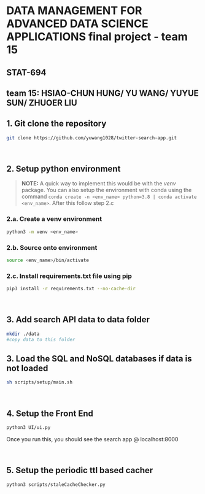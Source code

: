 # DATA MANAGEMENT FOR ADVANCED DATA SCIENCE APPLICATIONS final project - team 15

## STAT-694
## team 15: HSIAO-CHUN HUNG/ YU WANG/ YUYUE SUN/ ZHUOER LIU
## 1. Git clone the repository

```bash
git clone https://github.com/yuwang1028/twitter-search-app.git
```

<br/>

## 2. Setup python environment

> **NOTE:** A quick way to implement this would be with the *venv* package. You can also setup the environment with conda using the command ```conda create -n <env_name> python=3.8 | conda activate <env_name>```. After this follow step 2.c 

### 2.a. Create a venv environment

```bash
python3 -m venv <env_name>
```

### 2.b. Source onto environment

```bash
source <env_name>/bin/activate
```

### 2.c. Install requirements.txt file using pip

```bash
pip3 install -r requirements.txt --no-cache-dir
```

<br/>

## 3. Add search API data to data folder

```bash
mkdir ./data
#copy data to this folder
```

## 3. Load the SQL and NoSQL databases if data is not loaded

```bash
sh scripts/setup/main.sh
```

<br/>

## 4. Setup the Front End

```bash
python3 UI/ui.py 
```

Once you run this, you should see the search app @ localhost:8000

<br/>

## 5. Setup the periodic ttl based cacher 

```bash
python3 scripts/staleCacheChecker.py 
```
